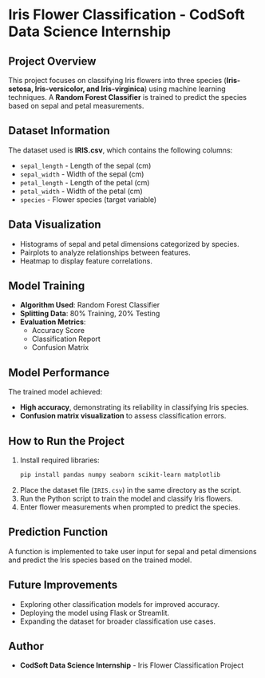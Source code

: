 # Iris Flower Classification - CodSoft Data Science Internship

## Project Overview
This project focuses on classifying Iris flowers into three species (**Iris-setosa, Iris-versicolor, and Iris-virginica**) using machine learning techniques. A **Random Forest Classifier** is trained to predict the species based on sepal and petal measurements.

## Dataset Information
The dataset used is **IRIS.csv**, which contains the following columns:
- `sepal_length` - Length of the sepal (cm)
- `sepal_width` - Width of the sepal (cm)
- `petal_length` - Length of the petal (cm)
- `petal_width` - Width of the petal (cm)
- `species` - Flower species (target variable)

## Data Visualization
- Histograms of sepal and petal dimensions categorized by species.
- Pairplots to analyze relationships between features.
- Heatmap to display feature correlations.

## Model Training
- **Algorithm Used**: Random Forest Classifier
- **Splitting Data**: 80% Training, 20% Testing
- **Evaluation Metrics**:
  - Accuracy Score
  - Classification Report
  - Confusion Matrix

## Model Performance
The trained model achieved:
- **High accuracy**, demonstrating its reliability in classifying Iris species.
- **Confusion matrix visualization** to assess classification errors.

## How to Run the Project
1. Install required libraries:
   ```sh
   pip install pandas numpy seaborn scikit-learn matplotlib
   ```
2. Place the dataset file (`IRIS.csv`) in the same directory as the script.
3. Run the Python script to train the model and classify Iris flowers.
4. Enter flower measurements when prompted to predict the species.

## Prediction Function
A function is implemented to take user input for sepal and petal dimensions and predict the Iris species based on the trained model.

## Future Improvements
- Exploring other classification models for improved accuracy.
- Deploying the model using Flask or Streamlit.
- Expanding the dataset for broader classification use cases.

## Author
- **CodSoft Data Science Internship** - Iris Flower Classification Project
